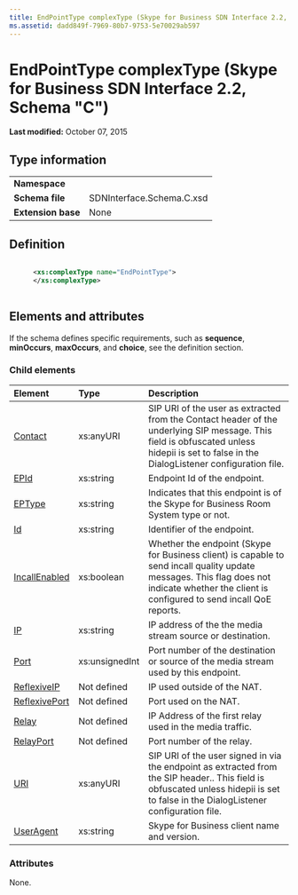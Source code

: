 ```yaml
---
title: EndPointType complexType (Skype for Business SDN Interface 2.2, Schema "C")
ms.assetid: dadd849f-7969-80b7-9753-5e70029ab597
---
```



# EndPointType complexType (Skype for Business SDN Interface 2.2, Schema "C")

 **Last modified:** October 07, 2015
  
    
    


## Type information


|||
|:-----|:-----|
|**Namespace**||
|**Schema file**|SDNInterface.Schema.C.xsd |
|**Extension base**|None |
   

## Definition


```XML

      <xs:complexType name="EndPointType">
      </xs:complexType>
      
```


## Elements and attributes

If the schema defines specific requirements, such as **sequence**, **minOccurs**, **maxOccurs**, and **choice**, see the definition section. 
  
    
    

### Child elements



|**Element**|**Type**|**Description**|
|:-----|:-----|:-----|
| [Contact](contact-element-endpointtype-complextype.md)|xs:anyURI |SIP URI of the user as extracted from the Contact header of the underlying SIP message. This field is obfuscated unless hidepii is set to false in the DialogListener configuration file. |
| [EPId](epid-element-endpointtype-complextype.md)|xs:string |Endpoint Id of the endpoint. |
| [EPType](eptype-element-endpointtype-complextype.md)|xs:string |Indicates that this endpoint is of the Skype for Business Room System type or not. |
| [Id](id-element-endpointtype-complextype.md)|xs:string |Identifier of the endpoint. |
| [IncallEnabled](incallenabled-element.md)|xs:boolean |Whether the endpoint (Skype for Business client) is capable to send incall quality update messages. This flag does not indicate whether the client is configured to send incall QoE reports. |
| [IP](ip-element-endpointtype-complextype.md)|xs:string |IP address of the the media stream source or destination. |
| [Port](port-element-endpointtype-complextype.md)|xs:unsignedInt |Port number of the destination or source of the media stream used by this endpoint. |
| [ReflexiveIP](reflexiveip-element-endpointtype-complextype.md)|Not defined |IP used outside of the NAT. |
| [ReflexivePort](reflexiveport-element-endpointtype-complextype.md)|Not defined |Port used on the NAT. |
| [Relay](relay-element-endpointtype-complextype.md)|Not defined |IP Address of the first relay used in the media traffic. |
| [RelayPort](relayport-element-endpointtype-complextype.md)|Not defined |Port number of the relay. |
| [URI](uri-element-endpointtype-complextype.md)|xs:anyURI |SIP URI of the user signed in via the endpoint as extracted from the SIP header.. This field is obfuscated unless hidepii is set to false in the DialogListener configuration file. |
| [UserAgent](useragent-element-endpointtype-complextype.md)|xs:string |Skype for Business client name and version. |
   

### Attributes

None. 
  
    
    

